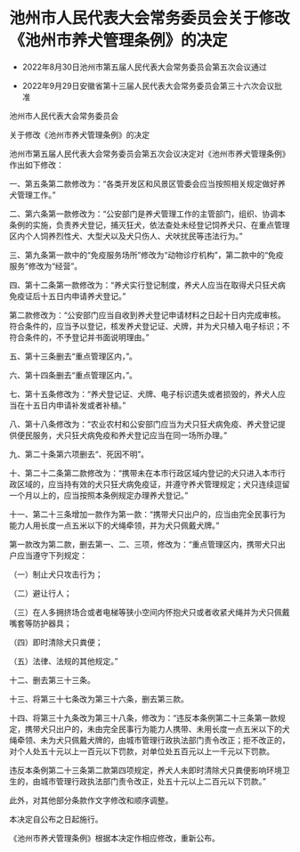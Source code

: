 # 池州市人民代表大会常务委员会关于修改《池州市养犬管理条例》的决定

- 2022年8月30日池州市第五届人民代表大会常务委员会第五次会议通过

- 2022年9月29日安徽省第十三届人民代表大会常务委员会第三十六次会议批准

<!-- INFO END -->

池州市人民代表大会常务委员会

关于修改《池州市养犬管理条例》的决定

池州市第五届人民代表大会常务委员会第五次会议决定对《池州市养犬管理条例》作出如下修改：

一、第五条第二款修改为：“各类开发区和风景区管委会应当按照相关规定做好养犬管理工作。”

二、第六条第一款修改为：“公安部门是养犬管理工作的主管部门，组织、协调本条例的实施，负责养犬登记，捕灭狂犬，依法查处未经登记饲养犬只、在重点管理区内个人饲养烈性犬、大型犬以及犬只伤人、犬吠扰民等违法行为。”

三、第九条第一款中的“免疫服务场所”修改为“动物诊疗机构”，第二款中的“免疫服务”修改为“经营”。

四、第十二条第一款修改为：“养犬实行登记制度，养犬人应当在取得犬只狂犬病免疫证后十五日内申请养犬登记。”

第二款修改为：“公安部门应当自收到养犬登记申请材料之日起十日内完成审核。符合条件的，应当予以登记，核发养犬登记证、犬牌，并为犬只植入电子标识；不符合条件的，不予登记并书面说明理由。”

五、第十三条删去“重点管理区内，”。

六、第十四条删去“重点管理区内，”。

七、第十五条修改为：“养犬登记证、犬牌、电子标识遗失或者损毁的，养犬人应当在十五日内申请补发或者补植。”

八、第十八条修改为：“农业农村和公安部门应当为犬只狂犬病免疫、养犬登记提供便民服务，犬只狂犬病免疫和养犬登记应当在同一场所办理。”

九、第二十条第六项删去“、死因不明”。

十、第二十二条第二款修改为：“携带未在本市行政区域内登记的犬只进入本市行政区域的，应当持有效的犬只狂犬病免疫证，并遵守养犬管理规定；犬只连续逗留一个月以上的，应当按照本条例规定办理养犬登记。”

十一、第二十三条增加一款作为第一款：“携带犬只出户的，应当由完全民事行为能力人用长度一点五米以下的犬绳牵领，并为犬只佩戴犬牌。”

第一款改为第二款，删去第一、二、三项，修改为：“重点管理区内，携带犬只出户应当遵守下列规定：

（一）制止犬只攻击行为；

（二）避让行人；

（三）在人多拥挤场合或者电梯等狭小空间内怀抱犬只或者收紧犬绳并为犬只佩戴嘴套等防护器具；

（四）即时清除犬只粪便；

（五）法律、法规的其他规定。”

十二、删去第三十三条。

十三、将第三十七条改为第三十六条，删去第三款。

十四、将第三十九条改为第三十八条，修改为：“违反本条例第二十三条第一款规定，携带犬只出户的，未由完全民事行为能力人携带、未用长度一点五米以下的犬绳牵领、未为犬只佩戴犬牌的，由城市管理行政执法部门责令改正；拒不改正的，对个人处五十元以上一百元以下罚款，对单位处五百元以上一千元以下罚款。

违反本条例第二十三条第二款第四项规定，养犬人未即时清除犬只粪便影响环境卫生的，由城市管理行政执法部门责令改正，处五十元以上二百元以下罚款。”

此外，对其他部分条款作文字修改和顺序调整。

本决定自公布之日起施行。

《池州市养犬管理条例》根据本决定作相应修改，重新公布。
